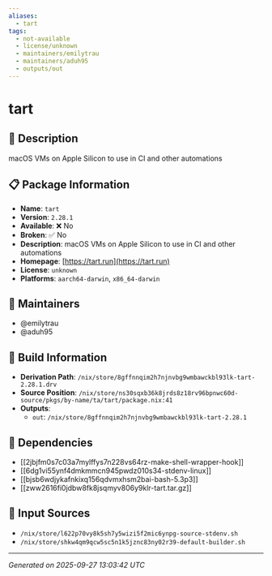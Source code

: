 ```yaml
---
aliases:
  - tart
tags:
  - not-available
  - license/unknown
  - maintainers/emilytrau
  - maintainers/aduh95
  - outputs/out
---
```


# tart

## 📝 Description

macOS VMs on Apple Silicon to use in CI and other automations

## 📋 Package Information

- **Name**: `tart`
- **Version**: `2.28.1`
- **Available**: ❌ No
- **Broken**: ✅ No
- **Description**: macOS VMs on Apple Silicon to use in CI and other automations
- **Homepage**: [https://tart.run](https://tart.run)
- **License**: `unknown`
- **Platforms**: `aarch64-darwin`, `x86_64-darwin`
## 👥 Maintainers

- @emilytrau
- @aduh95


## 🔧 Build Information

- **Derivation Path**: `/nix/store/8gffnnqim2h7njnvbg9wmbawckbl93lk-tart-2.28.1.drv`
- **Source Position**: `/nix/store/ns30sqxb36k8jrds8z18rv96bpnwc60d-source/pkgs/by-name/ta/tart/package.nix:41`
- **Outputs**:
  - `out`:  `/nix/store/8gffnnqim2h7njnvbg9wmbawckbl93lk-tart-2.28.1`

## 🔗 Dependencies

- [[2jbjfm0s7c03a7mylffys7n228vs64rz-make-shell-wrapper-hook]]
- [[6dg1vi55ynf4dmkmmcn945pwdz010s34-stdenv-linux]]
- [[bjsb6wdjykafnkixq156qdvmxhsm2bai-bash-5.3p3]]
- [[zww2616fi0jdbw8fk8jsqmyv806y9klr-tart.tar.gz]]

## 📁 Input Sources

- `/nix/store/l622p70vy8k5sh7y5wizi5f2mic6ynpg-source-stdenv.sh`
- `/nix/store/shkw4qm9qcw5sc5n1k5jznc83ny02r39-default-builder.sh`

---
*Generated on 2025-09-27 13:03:42 UTC*
